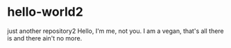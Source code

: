 # hello-world2
just another repository2
Hello, I'm me, not you. I am a vegan, that's all there is and there ain't no more.
